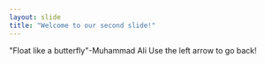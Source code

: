 ```yaml
---
layout: slide
title: "Welcome to our second slide!"
---
```

"Float like a butterfly"-Muhammad Ali
Use the left arrow to go back!
